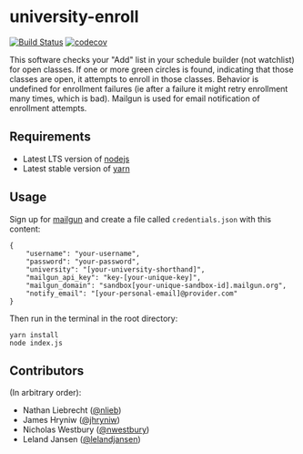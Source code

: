 # university-enroll
[![Build Status](https://api.travis-ci.org/nlieb/university-enroll.svg?branch=master)](https://travis-ci.org/nlieb/university-enroll)
[![codecov](https://codecov.io/gh/nlieb/university-enroll/branch/master/graph/badge.svg)](https://codecov.io/gh/nlieb/university-enroll)

This software checks your "Add" list in your schedule builder (not watchlist) for open classes. 
If one or more green circles is found, indicating that those classes are open, it attempts to 
enroll in those classes. Behavior is undefined for enrollment failures (ie after a failure it might 
retry enrollment many times, which is bad). Mailgun is used for email notification of enrollment attempts.

## Requirements
- Latest LTS version of [nodejs](https://nodejs.org/en/) 
- Latest stable version of [yarn](https://yarnpkg.com/lang/en/docs/install/)

## Usage
Sign up for [mailgun](https://mailgun.com) and create a file
called `credentials.json` with this content:

```
{
    "username": "your-username",
    "password": "your-password",
    "university": "[your-university-shorthand]",
    "mailgun_api_key": "key-[your-unique-key]",
    "mailgun_domain": "sandbox[your-unique-sandbox-id].mailgun.org",
    "notify_email": "[your-personal-email]@provider.com"
}
```

Then run in the terminal in the root directory:
```
yarn install
node index.js
```

## Contributors

(In arbitrary order):

* Nathan Liebrecht ([@nlieb](https://github.com/nlieb))
* James Hryniw ([@jhryniw](https://github.com/jhryniw))
* Nicholas Westbury ([@nwestbury](https://github.com/nwestbury))
* Leland Jansen ([@lelandjansen](https://github.com/lelandjansen))
